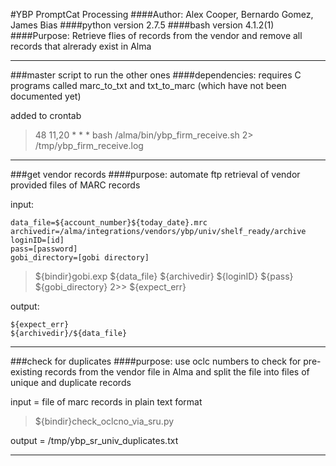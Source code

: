 #YBP PromptCat Processing
####Author: Alex Cooper, Bernardo Gomez, James Bias
####python version 2.7.5
####bash version 4.1.2(1)
####Purpose: Retrieve flies of records from the vendor and remove all records that alrerady exist in Alma

----------------------------------

###master script to run the other ones
####dependencies: requires C programs called marc_to_txt and txt_to_marc (which have not been documented yet)

added to crontab

>48 11,20 * * * bash /alma/bin/ybp_firm_receive.sh 2> /tmp/ybp_firm_receive.log

-----------------------------------

###get vendor records
####purpose: automate ftp retrieval of vendor provided files of MARC records

input:

```
data_file=${account_number}${today_date}.mrc
archivedir=/alma/integrations/vendors/ybp/univ/shelf_ready/archive
loginID=[id]
pass=[password]
gobi_directory=[gobi directory]
```

>${bindir}gobi.exp ${data_file} ${archivedir} ${loginID} ${pass} ${gobi_directory} 2>> ${expect_err}

output:

```
${expect_err}
${archivedir}/${data_file}
```

-------------------------------------

###check for duplicates
####purpose: use oclc numbers to check for pre-existing records from the vendor file in Alma and split the file into files of unique and duplicate records

input = file of marc records in plain text format

>${bindir}check_oclcno_via_sru.py

output = /tmp/ybp_sr_univ_duplicates.txt

----------------------------------------
